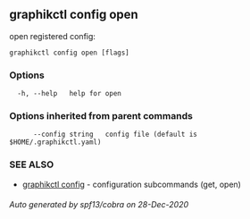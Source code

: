 ## graphikctl config open

open registered config: 

```
graphikctl config open [flags]
```

### Options

```
  -h, --help   help for open
```

### Options inherited from parent commands

```
      --config string   config file (default is $HOME/.graphikctl.yaml)
```

### SEE ALSO

* [graphikctl config](graphikctl_config.md)	 - configuration subcommands (get, open)

###### Auto generated by spf13/cobra on 28-Dec-2020

